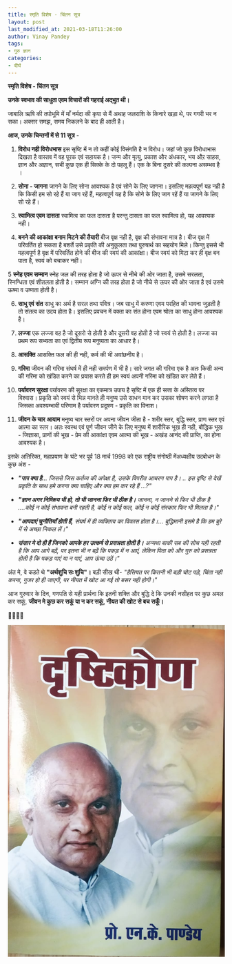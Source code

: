 ```yaml
---
title: स्मृति विशेष - चिंतन सूत्र
layout: post
last_modified_at: 2021-03-18T11:26:00
author: Vinay Pandey
tags:
- गुरु ज्ञान
categories:
- दीर्घ
---
```

**स्मृति विशेष - चिंतन सूत्र**

**उनके स्वभाव की साधुता एवम विचारों की गहराई अद्भुत थी।**

जाबालि ऋषि की तपोभूमि में माँ नर्मदा की कृपा से मैं अथाह जलराशि के किनारे खड़ा थे, पर गगरी भर न सका।  अक्सर समझ, समय निकलने के बाद ही आती है।

**आज, उनके चिन्तनों में से 11 सूत्र** -

1. **विरोध नही विरोधभास**
इस सृष्टि में न तो कहीं कोई विसंगति है न विरोध। जहां जो कुछ विरोधाभास दिखता है वास्तव में वह पूरक एवं सहायक है। जन्म और मृत्यु, प्रकाश और अंधकार, भय औऱ साहस, ज्ञान और अज्ञान, सभी कुछ एक ही सिक्के के दो पहलू हैं। एक के बिना दूसरे की कल्पना असम्भव है ।

2. **सोना - जागना**
जागने के लिए सोना आवश्यक है एवं सोने के लिए जागना। इसलिए महत्वपूर्ण यह नही है कि किसी हम सो रहे हैं या जाग रहें हैं, महत्वपूर्ण यह है कि सोने के लिए जाग रहें हैं या जागने के लिए सो रहे हैं। 

3. **स्वामित्व एवम दासता**
स्वामित्व का फल दासता है परन्तु दासता का फल स्वामित्व हो, यह आवश्यक नही। 

4. **बनने की आकांक्षा बनाम मिटने की तैयारी**
बीज वृक्ष नही है, वृक्ष की संभावना मात्र है। बीज वृक्ष में परिवर्तित हो सकता है बशर्ते उसे प्रकृति की अनुकूलता तथा पुरुषार्थ का सहयोग मिले। किन्तु इससे भी महत्वपूर्ण है वृक्ष में परिवर्तित होने की बीज की स्वयं की आकांक्षा। बीज स्वयं को मिटा कर ही वृक्ष बन पाता है, स्वयं को बचाकर नही।

5 **स्नेह एवम सम्मान**
स्नेह जल की तरह होता है जो ऊपर से नीचे की ओर जाता है, उसमे सरलता, स्निग्धिता एवं शीतलता होती है। सम्मान अग्नि की तरह होता है जो नीचे से ऊपर की ओर जाता है एवं उसमे ऊष्मा व उष्णता होती है।

6. **साधु एवं संत**
साधु का अर्थ है सरल तथा पवित्र। जब साधु में करुणा एवम परहित की भावना जुड़ती है तो संतत्व का उदय होता है। इसलिए प्रवचन में वक्ता का संत होना एवम श्रोता का साधु होना आवश्यक है। 

7. **लज्जा**
एक लज्जा वह है जो दूसरो से होती है और दूसरी वह होती है जो स्वयं से होती है। लज्जा का प्रथम रूप सभ्यता का एवं द्वितीय रूप मनुष्यता का आधार है।

8. **आसक्ति**
आसक्ति फल की ही नही, कर्म की भी अवांछनीय है।

9. **गरिमा**
जीवन की गरिमा संघर्ष में ही नही समर्पण में भी है। सारे जगत की गरिमा एक है अतः किसी अन्य की गरिमा को खंडित करने का प्रयास करते ही हम स्वयं अपनी गरिमा को खंडित कर लेते हैं। 

10. **पर्यावरण सुरक्षा**
पर्यावरण की सुरक्षा का एकमात्र उपाय है सृष्टि में एक ही सत्ता के अस्तित्व पर विश्वास। प्रकृति को स्वयं से भिन्न मानते ही मनुष्य उसे साधन मान कर उसका शोषण करने लगता है जिसका अवश्यम्भावी परिणाम है पर्यावरण प्रदूषण - प्रकृति का विनाश। 

11. **जीवन के चार आयाम**
मनुष्य चार स्तरों पर अपना जीवन जीता है - शरीर स्तर, बुद्धि स्तर, प्राण स्तर एवं आत्मा का स्तर।  अतः स्वस्थ एवं पूर्ण जीवन जीने के लिए मनुष्य में शारीरिक भूख ही नही, बौद्धिक भूख - जिज्ञासा, प्राणों की भूख - प्रेम की आकांक्षा एवम आत्मा की भूख - अखंड आनंद की प्राप्ति, का होना आवश्यक है।

इसके अतिरिक्त, महाप्रयाण के घंटे भर पूर्व 18 मार्च 1998 को एक राष्ट्रीय संगोष्ठी मेंअध्यक्षीय उदबोधन के कुछ अंश - 

-  ***"पाप क्या है**... जिससे जिस कर्तव्य की अपेक्षा है, उसके विपरीत आचरण पाप है। .. इस दृष्टि से देखें प्रकृति के साथ हमे करना क्या चाहिए और क्या हम कर रहे हैं ...?"*

-  ***"ज्ञान अगर निष्क्रिय भी हो, तो भी जानना फिर भी ठीक है।**  जानना, न जानने से फिर भी ठीक है ....कोई न कोई संभावना बनी रहती है, कोई न कोई फल, कोई न कोई संस्कार फिर भी मिलता है।"*

-  ***"आपदाएं चुनौतियाँ होती हैं,** संघर्ष में ही व्यक्तित्व का विकास होता है।... बुद्धिमानी इसमे है कि हम बुरे में से अच्छा निकल लें।"*

- ***संसार मे दो ही हैं जिनको आपके हर उत्कर्ष से प्रसन्नता होती है।** अन्यथा बाकी सब की सोच यही रहती है कि आप आगे बढ़ें, पर इतना भी न बढ़ें कि पकड़ में न आएं, लेकिन पिता को और गुरु को प्रसन्नता होती है कि पकड़ पाएं या न पाएं, आप ऊंचा उठें।"*

अंत मे, वे कहते थे  **"अर्थशुचि सः शुचि"।** बड़ी सीख थी- *"हैसियत पर कितनी भी बड़ी चोट पड़े, चिंता नही करना, गुजर हो ही जाएगी, पर नीयत में खोट आ गई तो बसर नही होगी।"*

आज गुरुवार के दिन, गणपति से यही प्रार्थना कि इतनी शक्ति और बुद्धि दे कि उनकी नसीहत पर कुछ अमल कर सकूं, **जीवन मे कुछ कर सकूं या न कर सकूं, नीयत की खोट से बच सकूँ।**

🙏🌷🌷🙏


![IMG-20210318-WA0010.jpg](/images/IMG-20210318-WA0010.jpg)

